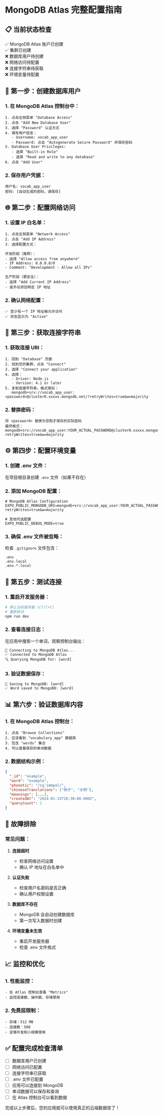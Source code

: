 # MongoDB Atlas 完整配置指南

## 📋 **当前状态检查**
✅ MongoDB Atlas 账户已创建  
✅ 集群已创建  
❌ 数据库用户待创建  
❌ 网络访问待配置  
❌ 连接字符串待获取  
❌ 环境变量待配置  

## 🔧 **第一步：创建数据库用户**

### 1. 在 MongoDB Atlas 控制台中：
```
1. 点击左侧菜单 "Database Access"
2. 点击 "Add New Database User"
3. 选择 "Password" 认证方式
4. 填写用户信息：
   - Username: vocab_app_user
   - Password: 点击 "Autogenerate Secure Password" 并保存密码
5. Database User Privileges:
   - 选择 "Built-in Role"
   - 选择 "Read and write to any database"
6. 点击 "Add User"
```

### 2. 保存用户凭据：
```
用户名: vocab_app_user
密码: [自动生成的密码，请保存]
```

## 🌐 **第二步：配置网络访问**

### 1. 设置 IP 白名单：
```
1. 点击左侧菜单 "Network Access"
2. 点击 "Add IP Address"
3. 选择配置方式：

开发阶段（推荐）：
- 选择 "Allow access from anywhere"
- IP Address: 0.0.0.0/0
- Comment: "Development - Allow all IPs"

生产阶段（更安全）：
- 选择 "Add Current IP Address"
- 或手动添加特定 IP 地址
```

### 2. 确认网络配置：
```
✅ 至少有一个 IP 地址被允许访问
✅ 状态显示为 "Active"
```

## 🔗 **第三步：获取连接字符串**

### 1. 获取连接 URI：
```
1. 回到 "Database" 页面
2. 找到您的集群，点击 "Connect"
3. 选择 "Connect your application"
4. 选择：
   - Driver: Node.js
   - Version: 4.1 or later
5. 复制连接字符串，格式类似：
   mongodb+srv://vocab_app_user:<password>@cluster0.xxxxx.mongodb.net/?retryWrites=true&w=majority
```

### 2. 替换密码：
```
将 <password> 替换为您刚才保存的实际密码
最终格式：
mongodb+srv://vocab_app_user:YOUR_ACTUAL_PASSWORD@cluster0.xxxxx.mongodb.net/vocabulary_app?retryWrites=true&w=majority
```

## ⚙️ **第四步：配置环境变量**

### 1. 创建 .env 文件：
在项目根目录创建 `.env` 文件（如果不存在）

### 2. 添加 MongoDB 配置：
```env
# MongoDB Atlas Configuration
EXPO_PUBLIC_MONGODB_URI=mongodb+srv://vocab_app_user:YOUR_ACTUAL_PASSWORD@cluster0.xxxxx.mongodb.net/vocabulary_app?retryWrites=true&w=majority

# 其他可选配置
EXPO_PUBLIC_DEBUG_MODE=true
```

### 3. 确保 .env 文件被忽略：
检查 `.gitignore` 文件包含：
```
.env
.env.local
.env.*.local
```

## 🧪 **第五步：测试连接**

### 1. 重启开发服务器：
```bash
# 停止当前服务器 (Ctrl+C)
# 重新启动
npm run dev
```

### 2. 查看连接日志：
在应用中搜索一个单词，观察控制台输出：
```
🔗 Connecting to MongoDB Atlas...
✅ Connected to MongoDB Atlas
🔍 Querying MongoDB for: [word]
```

### 3. 验证数据保存：
```
💾 Saving to MongoDB: [word]
✅ Word saved to MongoDB: [word]
```

## 📊 **第六步：验证数据库内容**

### 1. 在 MongoDB Atlas 控制台：
```
1. 点击 "Browse Collections"
2. 应该看到 "vocabulary_app" 数据库
3. 包含 "words" 集合
4. 可以查看保存的单词数据
```

### 2. 数据结构示例：
```json
{
  "_id": "example",
  "word": "example",
  "phonetic": "/ɪɡˈzæmpəl/",
  "chineseTranslations": ["例子", "示例"],
  "meanings": [...],
  "createdAt": "2024-01-15T10:30:00.000Z",
  "queryCount": 1
}
```

## 🚨 **故障排除**

### 常见问题：

1. **连接超时**
   - 检查网络访问设置
   - 确认 IP 地址在白名单中

2. **认证失败**
   - 检查用户名密码是否正确
   - 确认用户权限设置

3. **数据库不存在**
   - MongoDB 会自动创建数据库
   - 第一次写入数据时创建

4. **环境变量未生效**
   - 重启开发服务器
   - 检查 .env 文件格式

## 📈 **监控和优化**

### 1. 性能监控：
```
- 在 Atlas 控制台查看 "Metrics"
- 监控连接数、操作数、存储使用
```

### 2. 免费层限制：
```
- 存储：512 MB
- 连接数：500
- 足够开发和小规模使用
```

## ✅ **配置完成检查清单**

- [ ] 数据库用户已创建
- [ ] 网络访问已配置
- [ ] 连接字符串已获取
- [ ] .env 文件已配置
- [ ] 应用可以连接到 MongoDB
- [ ] 单词数据可以保存和查询
- [ ] 在 Atlas 控制台可以看到数据

完成以上步骤后，您的应用就可以使用真正的云端数据库了！